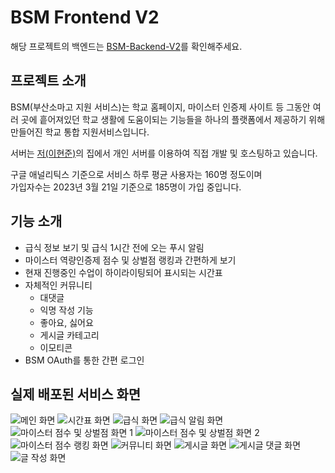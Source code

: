 # BSM Frontend V2

해당 프로젝트의 백엔드는 [BSM-Backend-V2](https://github.com/BSSM-BSM/BSM-Backend-V2)를 확인해주세요.

## 프로젝트 소개
BSM(부산소마고 지원 서비스)는 학교 홈페이지, 마이스터 인증제 사이트 등 그동안 여러 곳에 흩어져있던 학교 생활에 도움이되는 기능들을 하나의 플랫폼에서 제공하기 위해 만들어진 학교 통합 지원서비스입니다.

서버는 [저(이현준)](https://github.com/leehj050211)의 집에서 개인 서버를 이용하여 직접 개발 및 호스팅하고 있습니다.

구글 애널리틱스 기준으로 서비스 하루 평균 사용자는 160명 정도이며  
가입자수는 2023년 3월 21일 기준으로 185명이 가입 중입니다.

## 기능 소개

- 급식 정보 보기 및 급식 1시간 전에 오는 푸시 알림
- 마이스터 역량인증제 점수 및 상벌점 랭킹과 간편하게 보기 
- 현재 진행중인 수업이 하이라이팅되어 표시되는 시간표
- 자체적인 커뮤니티
    - 대댓글
    - 익명 작성 기능
    - 좋아요, 싫어요
    - 게시글 카테고리
    - 이모티콘
- BSM OAuth를 통한 간편 로그인

## 실제 배포된 서비스 화면
![메인 화면](./README_RESOURCES/1.png)
![시간표 화면](./README_RESOURCES/2.png)
![급식 화면](./README_RESOURCES/3.png)
![급식 알림 화면](./README_RESOURCES/4.png)
![마이스터 점수 및 상벌점 화면 1](./README_RESOURCES/5.png)
![마이스터 점수 및 상벌점 화면 2](./README_RESOURCES/6.png)
![마이스터 점수 랭킹 화면](./README_RESOURCES/7.png)
![커뮤니티 화면](./README_RESOURCES/8.png)
![게시글 화면](./README_RESOURCES/9.png)
![게시글 댓글 화면](./README_RESOURCES/10.png)
![글 작성 화면](./README_RESOURCES/11.png)
